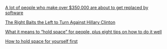 <a href="http://www.businessinsider.com/high-salary-jobs-will-be-automated-2016-3" target="_blank">A lot of people who make over $350,000 are about to get replaced by software</a>

<a href="http://www.nytimes.com/2015/05/17/us/politics/the-right-aims-at-democrats-on-social-media-to-hit-clinton.html" target="_blank">The Right Baits the Left to Turn Against Hillary Clinton</a>

<a href="http://heatherplett.com/2015/03/hold-space/" target="_blank">What it means to “hold space” for people, plus eight tips on how to do it well</a>

<a href="http://heatherplett.com/2015/03/how-to-hold-space-for-yourself-first/" target="_blank">How to hold space for yourself first</a>
